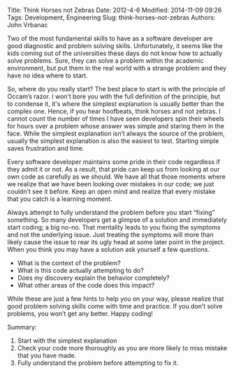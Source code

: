 Title: Think Horses not Zebras
Date: 2012-4-6
Modified: 2014-11-09 09:26
Tags: Development, Engineering
Slug: think-horses-not-zebras
Authors: John Vrbanac

Two of the most fundamental skills to have as a software developer are good diagnostic and problem solving skills. Unfortunately, it seems like the kids coming out of the universities these days do not know how to actually solve problems. Sure, they can solve a problem within the academic environment, but put them in the real world with a strange problem and they have no idea where to start.

So, where do you really start? The best place to start is with the principle of Occam’s razor. I won’t bore you with the full definition of the principle, but to condense it, it's where the simplest explanation is usually better than the complex one. Hence, if you hear hoofbeats, think horses and not zebras. I cannot count the number of times I have seen developers spin their wheels for hours over a problem whose answer was simple and staring them in the face. While the simplest explanation isn’t always the source of the problem, usually the simplest explanation is also the easiest to test. Starting simple saves frustration and time.

Every software developer maintains some pride in their code regardless if they admit it or not. As a result, that pride can keep us from looking at our own code as carefully as we should. We have all that those moments where we realize that we have been looking over mistakes in our code; we just couldn’t see it before. Keep an open mind and realize that every mistake that you catch is a learning moment.

Always attempt to fully understand the problem before you start “fixing” something. So many developers get a glimpse of a solution and immediately start coding; a big no-no. That mentality leads to you fixing the symptoms and not the underlying issue. Just treating the symptoms will more than likely cause the issue to rear its ugly head at some later point in the project. When you think you may have a solution ask yourself a few questions.

* What is the context of the problem?
* What is this code actually attempting to do?
* Does my discovery explain the behavior completely?
* What other areas of the code does this impact?

While these are just a few hints to help you on your way, please realize that good problem solving skills come with time and practice. If you don’t solve problems, you won’t get any better. Happy coding!


Summary:

1. Start with the simplest explanation
2. Check your code more thoroughly as you are more likely to miss mistake that you have made.
3. Fully understand the problem before attempting to fix it.